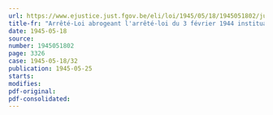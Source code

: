 ```yaml
---
url: https://www.ejustice.just.fgov.be/eli/loi/1945/05/18/1945051802/justel
title-fr: "Arrêté-Loi abrogeant l'arrêté-loi du 3 février 1944 instituant le cadre des officiers-conseillers d'affaires civiles"
date: 1945-05-18
source:
number: 1945051802
page: 3326
case: 1945-05-18/32
publication: 1945-05-25
starts:
modifies:
pdf-original:
pdf-consolidated:
---
```


